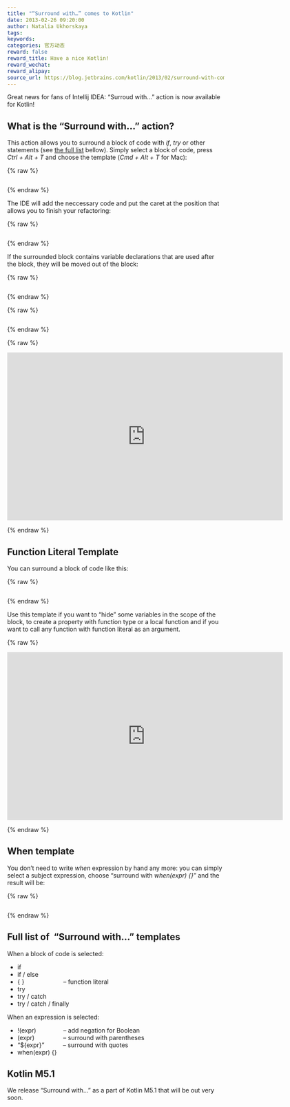 ```yaml
---
title: "“Surround with…” comes to Kotlin"
date: 2013-02-26 09:20:00
author: Natalia Ukhorskaya
tags:
keywords:
categories: 官方动态
reward: false
reward_title: Have a nice Kotlin!
reward_wechat:
reward_alipay:
source_url: https://blog.jetbrains.com/kotlin/2013/02/surround-with-comes-to-kotlin/
---
```


Great news for fans of Intellij IDEA: “Surroud with…” action is now available for Kotlin!
## What is the “Surround with…” action?

<strong></strong>This action allows you to surround a block of code with <em>if</em>, <em>try</em> or other statements (see  [the full list](#full_list)  bellow). Simply select a block of code, press <em>Ctrl + Alt + T</em> and choose the template (<em>Cmd + Alt + T</em> for Mac):<span id="more-868"></span>

{% raw %}
<p><img alt="" data-recalc-dims="1" src="https://i0.wp.com/www.evernote.com/shard/s119/sh/30b15c39-ad04-4960-a4ac-63a0c44b7798/15300fa96a0fb6466f48c2abdd2f5f8b/deep/0/surroundwith1.jpg?w=640&amp;ssl=1"/></p>
{% endraw %}

The IDE will add the neccessary code and put the caret at the position that allows you to finish your refactoring:

{% raw %}
<p><img alt="" data-recalc-dims="1" src="https://i0.wp.com/www.evernote.com/shard/s119/sh/7423c1e1-9464-4839-80a5-5c45e5cb981f/ee1a2a5c7f7ba1727f7cd59b3dde48dc/deep/0/surroundwith2.jpg?w=640&amp;ssl=1"/></p>
{% endraw %}

If the surrounded block contains variable declarations that are used after the block, they will be moved out of the block:

{% raw %}
<p><img alt="" data-recalc-dims="1" src="https://i1.wp.com/www.evernote.com/shard/s119/sh/38c06e91-2f1d-4140-9feb-f444b8c73a83/8bf36356ade04ec4ac35fef45dda5187/deep/0/surroundwith3.jpg?w=640&amp;ssl=1"/></p>
{% endraw %}


{% raw %}
<p><img alt="" data-recalc-dims="1" src="https://i1.wp.com/www.evernote.com/shard/s119/sh/07b88a70-2214-45e4-a83b-a798a3902e11/f973c8b777dc6854aefc7c63bd081266/deep/0/surroundwith4.jpg?w=640&amp;ssl=1"/></p>
{% endraw %}


{% raw %}
<p><span class="embed-youtube" style="text-align:center; display: block;"><iframe allowfullscreen="true" class="youtube-player" height="390" src="https://www.youtube.com/embed/Bwuj15P8yOQ?version=3&amp;rel=1&amp;fs=1&amp;autohide=2&amp;showsearch=0&amp;showinfo=1&amp;iv_load_policy=1&amp;wmode=transparent" style="border:0;" type="text/html" width="640"></iframe></span></p>
{% endraw %}

## Function Literal Template

You can surround a block of code like this:

{% raw %}
<p><img alt="" data-recalc-dims="1" src="https://i1.wp.com/www.evernote.com/shard/s119/sh/c6ee3d36-5c3e-4b8c-976d-b9761c190390/af84ab8fcf8d47df3d7a77eff5244452/deep/0/surroundwith5.jpg?w=640&amp;ssl=1"/></p>
{% endraw %}

Use this template if you want to “hide” some variables in the scope of the block, to create a property with function type or a local function and if you want to call any function with function literal as an argument.

{% raw %}
<p><span class="embed-youtube" style="text-align:center; display: block;"><iframe allowfullscreen="true" class="youtube-player" height="390" src="https://www.youtube.com/embed/ufSDvAxo544?version=3&amp;rel=1&amp;fs=1&amp;autohide=2&amp;showsearch=0&amp;showinfo=1&amp;iv_load_policy=1&amp;wmode=transparent" style="border:0;" type="text/html" width="640"></iframe></span></p>
{% endraw %}

## When template

You don’t need to write <em>when </em>expression by hand any more: you can simply select a subject expression, choose “surround with <em>when(expr) {}</em>” and the result will be:

{% raw %}
<p><img alt="" data-recalc-dims="1" src="https://i2.wp.com/www.evernote.com/shard/s119/sh/08db9fde-304e-4226-a261-0a8d6724ebc1/7d45417b3110edfb4091e8dcc03b97c9/deep/0/surroundwith6.jpg?w=640&amp;ssl=1"/></p>
{% endraw %}

## Full list of  “Surround with…” templates

When a block of code is selected:

* if
* if / else
* { }                       – function literal
* try
* try / catch
* try / catch / finally

When an expression is selected:

* !(expr)                – add negation for Boolean
* (expr)                 – surround with parentheses
* “${expr}”           – surround with quotes
* when(expr) {}

## Kotlin M5.1

We release “Surround with…” as a part of Kotlin M5.1 that will be out very soon.
